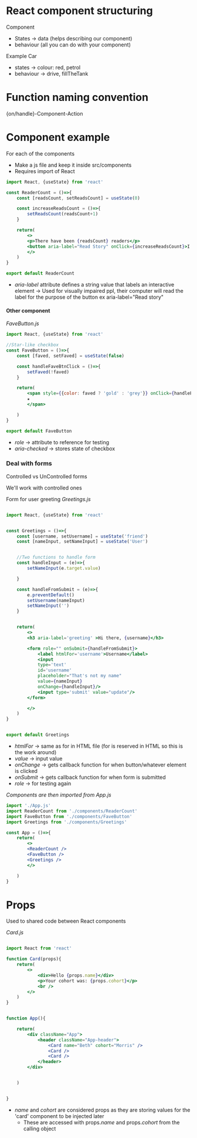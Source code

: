 
# React component structuring

Component
- States -> data (helps describing our component)
- behaviour (all you can do with your component)

Example
Car
- states -> colour: red, petrol
- behaviour -> drive, fillTheTank


# Function naming convention
{on/handle}-Component-Action


# Component example

For each of the components
- Make a js file and keep it inside src/components
- Requires import of React

```jsx
import React, {useState} from 'react'

const ReaderCount = ()=>{
	const [readsCount, setReadsCount] = useState(0)

	const increaseReadsCount = ()=>{
		setReadsCount(readsCount+1)
	}

	return(
		<>
		<p>There have been {readsCount} readers</p>
		<button aria-label="Read Story" onClick={increaseReadsCount}>I've read!</button>
		</>
	)
}

export default ReaderCount

```


- *aria-label* attribute defines a string value that labels an interactive element -> Used for visually impaired ppl, their computer will read the label for the purpose of the button ex aria-label="Read story"




#### Other component

*FaveButton.js*
```jsx
import React, {useState} from 'react'

//Star-like checkbox
const FaveButton = ()=>{
	const [faved, setFaved] = useState(false)

	const handleFaveBtnClick = ()=>{
		setFaved(!faved)
	}

	return(
		<span style={{color: faved ? 'gold' : 'grey'}} onClick={handleFaveBtnClick} role="switch" aria-checked={faved}>
		★
		</span>

	)
}

export default FaveButton
```

- *role* -> attribute to reference for testing
- *aria-checked* -> stores state of checkbox



### Deal with forms
Controlled vs UnControlled forms

We'll work with controlled ones


Form for user greeting
*Greetings.js*
```jsx

import React, {useState} from 'react'


const Greetings = ()=>{
	const [username, setUsername] = useState('friend')
	const [nameInput, setNameInput] = useState('User')


	//Two functions to handle form
	const handleInput = (e)=>{
		setNameInput(e.target.value)

	}

	const handleFromSubmit = (e)=>{
		e.preventDefault()
		setUsername(nameInput)
		setNameInput('')
	}


	return(
		<>
		<h3 aria-label='greeting' >Hi there, {username}</h3>

		<form role="" onSubmit={handleFromSubmit}>
			<label htmlFor='username'>Username</label>
			<input 
			type='text' 
			id='username' 
			placeholder="That's not my name" 
			value={nameInput}
			onChange={handleInput}/>
			<input type='submit' value="update"/>		
		</form>

		</>
	)
}


export default Greetings

```

- *htmlFor* -> same as for in HTML file (for is reserved in HTML so this is the work around)
- *value* -> input value
- *onChange* -> gets callback function for when button/whatever element is clicked
- *onSubmit* -> gets callback function for when form is submitted
- *role* -> for testing again


*Components are then imported from App.js*
```jsx
import './App.js'
import ReaderCount from './components/ReaderCount'
import FaveButton from './components/FaveButton'
import Greetings from './components/Greetings'

const App = ()=>{
	return(
		<>
		<ReaderCount />
		<FaveButton />
		<Greetings />
		</>

	)
}


```







# Props
Used to shared code between React components

*Card.js*
```jsx

import React from 'react'

function Card(props){
	return(
		<>
			<div>Hello {props.name}</div>
			<p>Your cohort was: {props.cohort}</p>
			<br />
		</>
	)
}


function App(){

	return(
		<div className="App">
			<header className="App-header">
				<Card name="Beth" cohort="Morris" />
				<Card />
				<Card />
			</header>
		</div>


	)


}


```

- *name* and *cohort* are considered props as they are storing values for the 'card' component to be injected later
	+ These are accessed with props.*name* and props.*cohort* from the calling object































